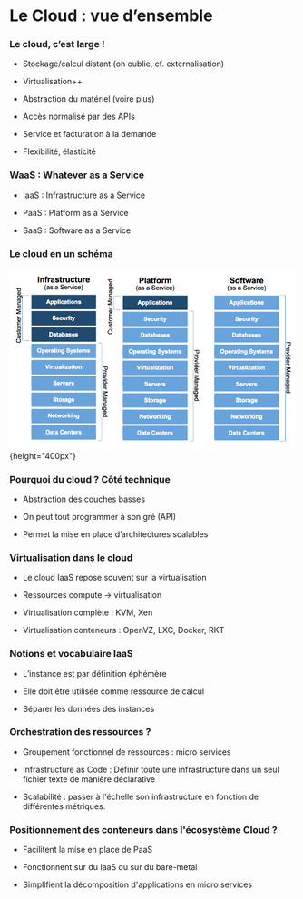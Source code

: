 # Le Cloud : vue d’ensemble

### Le cloud, c’est large !

- Stockage/calcul distant (on oublie, cf. externalisation)

- Virtualisation++

- Abstraction du matériel (voire plus)

- Accès normalisé par des APIs

- Service et facturation à la demande

- Flexibilité, élasticité

### WaaS : Whatever as a Service

- IaaS : Infrastructure as a Service

- PaaS : Platform as a Service

- SaaS : Software as a Service

### Le cloud en un schéma

![](images/cloud.png){height="400px"}

### Pourquoi du cloud ? Côté technique

- Abstraction des couches basses

- On peut tout programmer à son gré (API)

- Permet la mise en place d’architectures scalables

### Virtualisation dans le cloud

- Le cloud IaaS repose souvent sur la virtualisation

- Ressources compute -> virtualisation

- Virtualisation complète : KVM, Xen

- Virtualisation conteneurs : OpenVZ, LXC, Docker, RKT

### Notions et vocabulaire IaaS

- L’instance est par définition éphémère

- Elle doit être utilisée comme ressource de calcul

- Séparer les données des instances

### Orchestration des ressources ?

- Groupement fonctionnel de ressources : micro services

- Infrastructure as Code : Définir toute une infrastructure dans un seul fichier texte de manière déclarative

- Scalabilité : passer à l'échelle son infrastructure en fonction de différentes métriques.

### Positionnement des conteneurs dans l'écosystème Cloud ?

- Facilitent la mise en place de PaaS

- Fonctionnent sur du IaaS ou sur du bare-metal

- Simplifient la décomposition d'applications en micro services

